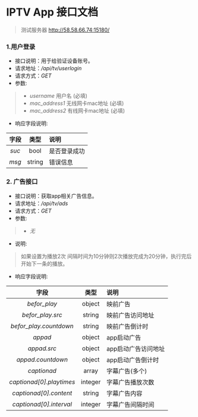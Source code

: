 # IPTV App 接口文档

> 测试服务器 http://58.58.66.74:15180/

### 1.**用户登录**
* 接口说明：用于给验证设备账号。
* 请求地址：*/api/tv/userlogin*
* 请求方式：*GET*
* 参数:
>* *username* 用户名 (必填)
>* *mac_address1* 无线网卡mac地址 (必填)
>* *mac_address2* 有线网卡mac地址 (必填)

* 响应字段说明:

| 字段 | 类型 | 说明 |	  
| :--: | :--:| :-- |
| *suc* | bool | 是否登录成功|
| *msg* | string | 错误信息|

### 2. **广告接口**
* 接口说明：获取app相关广告信息。
* 请求地址：*/api/tv/ads*
* 请求方式：*GET*
* 参数:
>* *无*

* 说明:
>如果设置为播放2次 间隔时间为10分钟则2次播放完成为20分钟，执行完后开始下一条的播放。 

* 响应字段说明:

| 字段 | 类型 | 说明 |	  
| :--: | :--:| :-- |
| *befor_play* | object | 映前广告 |
| *befor_play.src* | string| 映前广告访问地址 |
| *befor_play.countdown* | string| 映前广告倒计时 |
| *appad* | object | app启动广告 |
| *appad.src* | object | app启动广告访问地址 |
| *appad.countdown* | object | app启动广告倒计时 |
| *captionad* | array | 字幕广告(多个)|
| *captionad[0].playtimes* | integer  | 字幕广告播放次数|
| *captionad[0].content* | string | 字幕广告内容|
| *captionad[0].interval* | integer | 字幕广告间隔时间|
